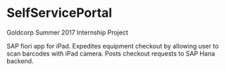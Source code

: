 # SelfServicePortal
Goldcorp Summer 2017 Internship Project

SAP fiori app for iPad. Expedites equipment checkout by allowing user to scan barcodes with iPad camera. Posts checkout requests to SAP Hana backend.
